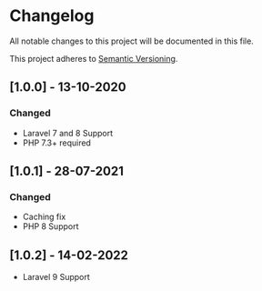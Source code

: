 # Changelog
All notable changes to this project will be documented in this file.

This project adheres to [Semantic Versioning](http://semver.org/spec/v2.0.0.html).

## [1.0.0] - 13-10-2020
### Changed
- Laravel 7 and 8 Support
- PHP 7.3+ required

## [1.0.1] - 28-07-2021
### Changed
- Caching fix
- PHP 8 Support

## [1.0.2] - 14-02-2022
- Laravel 9 Support
